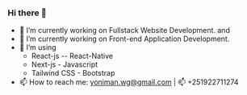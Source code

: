 ### Hi there 👋
- 🔭 I’m currently working on Fullstack Website Development. and
- 🌱 I’m currently working on Front-end Application Development.
- 🤔 I’m using
    - React-js      -- React-Native
    - Next-js       - Javascript
    - Tailwind CSS  - Bootstrap
- 📫 How to reach me: yoniman.wg@gmail.com | 📫 +251922711274
<!--
**Developer-Yonas/Developer-Yonas** is a ✨ _special_ ✨ repository because its `README.md` (this file) appears on your GitHub profile.

Here are some ideas to get you started:

 ...
- 🌱 I’m currently learning ...
- 👯 I’m looking to collaborate on ...
- 🤔 I’m looking for help with ...
- 💬 Ask me about ...
- 📫 How to reach me: ...
- 😄 Pronouns: ...
- ⚡ Fun fact: ...
-->
